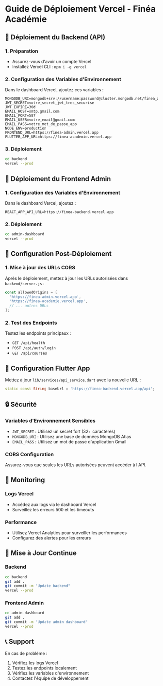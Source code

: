 # Guide de Déploiement Vercel - Finéa Académie

## 🚀 Déploiement du Backend (API)

### 1. Préparation
- Assurez-vous d'avoir un compte Vercel
- Installez Vercel CLI : `npm i -g vercel`

### 2. Configuration des Variables d'Environnement
Dans le dashboard Vercel, ajoutez ces variables :

```env
MONGODB_URI=mongodb+srv://username:password@cluster.mongodb.net/finea_academie
JWT_SECRET=votre_secret_jwt_tres_securise
JWT_EXPIRE=30d
EMAIL_HOST=smtp.gmail.com
EMAIL_PORT=587
EMAIL_USER=votre_email@gmail.com
EMAIL_PASS=votre_mot_de_passe_app
NODE_ENV=production
FRONTEND_URL=https://finea-admin.vercel.app
FLUTTER_APP_URL=https://finea-academie.vercel.app
```

### 3. Déploiement
```bash
cd backend
vercel --prod
```

## 🎨 Déploiement du Frontend Admin

### 1. Configuration des Variables d'Environnement
Dans le dashboard Vercel, ajoutez :

```env
REACT_APP_API_URL=https://finea-backend.vercel.app
```

### 2. Déploiement
```bash
cd admin-dashboard
vercel --prod
```

## 🔧 Configuration Post-Déploiement

### 1. Mise à jour des URLs CORS
Après le déploiement, mettez à jour les URLs autorisées dans `backend/server.js` :

```javascript
const allowedOrigins = [
  'https://finea-admin.vercel.app',
  'https://finea-academie.vercel.app',
  // ... autres URLs
];
```

### 2. Test des Endpoints
Testez les endpoints principaux :
- `GET /api/health`
- `POST /api/auth/login`
- `GET /api/courses`

## 📱 Configuration Flutter App

Mettez à jour `lib/services/api_service.dart` avec la nouvelle URL :

```dart
static const String baseUrl = 'https://finea-backend.vercel.app/api';
```

## 🔒 Sécurité

### Variables d'Environnement Sensibles
- `JWT_SECRET` : Utilisez un secret fort (32+ caractères)
- `MONGODB_URI` : Utilisez une base de données MongoDB Atlas
- `EMAIL_PASS` : Utilisez un mot de passe d'application Gmail

### CORS Configuration
Assurez-vous que seules les URLs autorisées peuvent accéder à l'API.

## 🚨 Monitoring

### Logs Vercel
- Accédez aux logs via le dashboard Vercel
- Surveillez les erreurs 500 et les timeouts

### Performance
- Utilisez Vercel Analytics pour surveiller les performances
- Configurez des alertes pour les erreurs

## 🔄 Mise à Jour Continue

### Backend
```bash
cd backend
git add .
git commit -m "Update backend"
vercel --prod
```

### Frontend Admin
```bash
cd admin-dashboard
git add .
git commit -m "Update admin dashboard"
vercel --prod
```

## 📞 Support

En cas de problème :
1. Vérifiez les logs Vercel
2. Testez les endpoints localement
3. Vérifiez les variables d'environnement
4. Contactez l'équipe de développement 